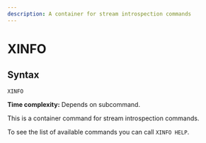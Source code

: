 ```yaml
---
description: A container for stream introspection commands
---
```


# XINFO

## Syntax

    XINFO 

**Time complexity:** Depends on subcommand.

This is a container command for stream introspection commands.

To see the list of available commands you can call `XINFO HELP`.
